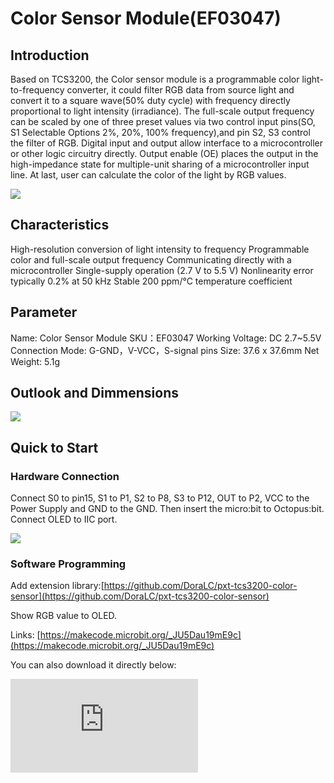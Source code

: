 # Color Sensor Module(EF03047)

## Introduction


Based on TCS3200, the Color sensor module is a programmable color light-to-frequency converter, it could filter RGB data from source light and convert it to a square wave(50% duty cycle) with frequency directly proportional to light intensity (irradiance). The full-scale output frequency can be scaled by one of three preset values via two control input pins(SO, S1 Selectable Options 2%, 20%, 100% frequency),and pin S2, S3 control the filter of RGB. Digital input and output allow interface to a microcontroller or other logic circuitry directly. Output enable (OE) places the output in the high-impedance state for multiple-unit sharing of a microcontroller input line. At last, user can calculate the color of the light by RGB values.

![](https://raw.githubusercontent.com/elecfreaks/learn-cn/master/microbitOctopus/sensor/images/03047_00.jpg)

## Characteristics

 High-resolution conversion of light intensity to frequency
 Programmable color and full-scale output frequency
 Communicating directly with a microcontroller
 Single-supply operation (2.7 V to 5.5 V)
 Nonlinearity error typically 0.2% at 50 kHz
 Stable 200 ppm/°C temperature coefficient

## Parameter

 Name: Color Sensor Module
 SKU：EF03047
 Working Voltage: DC 2.7~5.5V
 Connection Mode: G-GND，V-VCC，S-signal pins
 Size: 37.6 x 37.6mm
 Net Weight: 5.1g

## Outlook and Dimmensions


![](https://raw.githubusercontent.com/elecfreaks/learn-cn/master/microbitOctopus/sensor/images/03047_01.png)

## Quick to Start

### Hardware Connection

Connect S0 to pin15,  S1 to P1,  S2 to P8,  S3 to P12,  OUT to P2,  VCC to the Power Supply and GND to the GND.  Then insert the micro:bit to Octopus:bit.
Connect OLED to IIC port.

![](https://raw.githubusercontent.com/elecfreaks/learn-cn/master/microbitOctopus/sensor/images/03047_02.png)

### Software Programming

Add extension library:[https://github.com/DoraLC/pxt-tcs3200-color-sensor](https://github.com/DoraLC/pxt-tcs3200-color-sensor)

Show RGB value to OLED.

Links: [https://makecode.microbit.org/_JU5Dau19mE9c](https://makecode.microbit.org/_JU5Dau19mE9c)

You can also download it directly below:


<div
    style={{
        position: 'relative',
        paddingBottom: '60%',
        overflow: 'hidden',
    }}
>
    <iframe
        src="https://makecode.microbit.org/_JU5Dau19mE9c"
        frameborder="0"
        sandbox="allow-popups allow-forms allow-scripts allow-same-origin"
        style={{
            position: 'absolute',
            width: '100%',
            height: '100%',
        }}
    />
</div>

### Result

The value of the current red, blue and green is displaying on the OLED screen.

## FAQ

Avoid the interference of outside light,testing the better in a confined space
No special requirements for light, but try to focus on a single
The first use or restart or change light and so on, please adjust the WB(White Balance)
